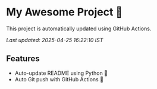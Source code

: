 # My Awesome Project 🚀

This project is automatically updated using GitHub Actions.

_Last updated: 2025-04-25 16:22:10 IST_

## Features
- Auto-update README using Python 🐍
- Auto Git push with GitHub Actions 🤖
